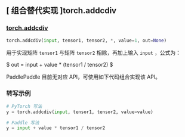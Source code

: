 ## [ 组合替代实现 ]torch.addcdiv

### [torch.addcdiv](https://pytorch.org/docs/stable/generated/torch.addcdiv.html#torch.addcdiv)
```python
torch.addcdiv(input, tensor1, tensor2, *, value=1, out=None)
```

用于实现矩阵 `tensor1` 与矩阵 `tensor2` 相除，再加上输入 `input` ，公式为：

$ out =  input + value *  (tensor1 / tensor2) $

PaddlePaddle 目前无对应 API，可使用如下代码组合实现该 API。

###  转写示例

```python
# PyTorch 写法
y = torch.addcdiv(input, tensor1, tensor2, value=value)

# Paddle 写法
y = input + value * tensor1 / tensor2
```
